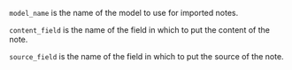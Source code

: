 `model_name` is the name of the model to use for imported notes.

`content_field` is the name of the field in which to put the content of the note.

`source_field` is the name of the field in which to put the source of the note.
